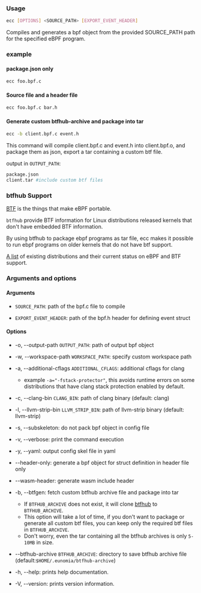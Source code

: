 ### Usage
```sh
ecc [OPTIONS] <SOURCE_PATH> [EXPORT_EVENT_HEADER]
```
  
Compiles and generates a bpf object from the provided SOURCE_PATH path for the specified eBPF program.

### example

#### package.json only

```sh
ecc foo.bpf.c
```

#### Source file and a header file

```sh
ecc foo.bpf.c bar.h
```

#### Generate custom btfhub-archive and package into tar

```sh
ecc -b client.bpf.c event.h
```
This command will compile client.bpf.c and event.h into client.bpf.o,
and package them as json, export a tar containing a custom btf file.

output in `OUTPUT_PATH`:
```sh
package.json
client.tar #include custom btf files
```

### btfhub Support

[BTF](https://github.com/aquasecurity/btfhub) is the things that make eBPF portable.

`btfhub` provide BTF information for Linux distributions released kernels
that don't have embedded BTF information.

By using btfhub to package ebpf programs as tar file,
ecc makes it possible to run ebpf programs on older kernels that do not have btf support.

[A list](https://github.com/aquasecurity/btfhub/blob/main/docs/supported-distros.md)
of existing distributions and their current status on eBPF and BTF support.


### Arguments and options

#### Arguments

- `SOURCE_PATH`: path of the bpf.c file to compile

- `EXPORT_EVENT_HEADER`: path of the bpf.h header for defining event struct


#### Options

- -o, --output-path `OUTPUT_PATH`: path of output bpf object

- -w, --workspace-path `WORKSPACE_PATH`: specify custom workspace path 

- -a, --additional-cflags `ADDITIONAL_CFLAGS`: additional cflags for clang
  - example `-a="-fstack-protector"`,
  this avoids runtime errors on some distributions that have clang stack protection enabled by default.

- -c, --clang-bin `CLANG_BIN`: path of clang binary (default: clang)

- -l, --llvm-strip-bin `LLVM_STRIP_BIN`: path of llvm-strip binary (default: llvm-strip)

- -s, --subskeleton: do not pack bpf object in config file

- -v, --verbose: print the command execution

- -y, --yaml: output config skel file in yaml

- --header-only: generate a bpf object for struct definition in header file only

- --wasm-header: generate wasm include header

- -b, --btfgen: fetch custom btfhub archive file and package into tar
  - If `BTFHUB_ARCHIVE` does not exist, it will clone
  [btfhub](https://github.com/aquasecurity/btfhub-archive) to `BTFHUB_ARCHIVE`.
  - This option will take a lot of time, if you don't want to package or generate all custom btf files,
  you can keep only the required btf files in `BTFHUB_ARCHIVE`.
  - Don't worry, even the tar containing all the btfhub archives is only `5-10MB` in size.

- --btfhub-archive `BTFHUB_ARCHIVE`: directory to save btfhub archive file (default:`$HOME/.eunomia/btfhub-archive`)

- -h, --help: prints help documentation.

- -V, --version: prints version information.
